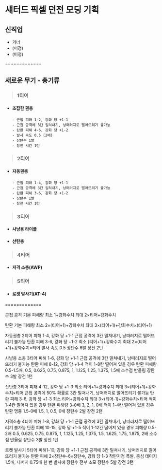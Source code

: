 # 섀터드 픽셀 던전 모딩 기획
## 신직업
* 거너
* (미정)
* (미정)

=============

## 새로운 무기 - 총기류
>### 1티어

* #### 조잡한 권총

      - 근접 피해 1-2, 강화 당 +1-1
      - 근접 공격에 3칸 밀쳐내기, 낭떠러지로 떨어뜨리기 불가능
      - 탄환 피해 4-6, 강화 당 +1-2
      - 발사 속도 0.5 (2배)
      - 장탄수 1발
      - 장전 시간 1턴

>### 2티어

* #### 자동권총

      - 근접 피해 1-4, 강화 당 +1-1
      - 근접 공격에 3칸 밀쳐내기, 낭떠러지로 떨어뜨리기 불가능
      - 탄환 피해 3-6, 강화 당 +1-2
      - 장탄수 1발
      - 장전 시간 1턴

>### 3티어

* #### 사냥용 라이플
* #### 산탄총

>### 4티어

* #### 저격 소총(AWP)

>### 5티어

* #### 로켓 발사기(AT-4)

=============

근접 공격 기본 피해량
최소 1+강화수치
최대 2×티어+강화수치

탄환 기본 피해량
최소 2×(티어+1)+강화수치
최대 3×(티어+1)+강화수치×(티어+1)


자동권총 2티어
피해 1-4, 강화 당 +1-1
근접 공격에 3칸 밀쳐내기, 낭떠러지로 떨어뜨리기 불가능
탄환 피해 3-6, 강화 당 +1-2
최소 (티어+1)+강화수치
최대 2×(티어+1)+강화수치×티어
발사 속도 0.5
장탄수 6발
장전 2턴



사냥용 소총 3티어
피해 1-6, 강화 당 +1-1
근접 공격에 3칸 밀쳐내기, 낭떠러지로 떨어뜨리기 불가능
탄환 피해 8-12, 강화 당 +1-4
적이 1-8칸 떨어져 있을 경우 탄환 피해량 0.5-1.5배,
0.5, 0.625, 0.75, 0.875, 1, 1.125, 1.25, 1.375, 1.5배 소수점 반올림
장탄수 3발
장전 1턴



산탄총 3티어
피해 4-12, 강화 당 +1-3
최소 티어+1+강화수치
최대 3×(티어+1)+강화수치×티어
근접 공격에 50% 확률로 3칸 밀쳐내기, 낭떠러지로 떨어뜨리기 불가능
탄환 피해 3-6, 강화 당 +1-3
최소 티어+강화수치
최대 3×(티어-1)+강화수치×티어
적이 1-4칸 떨어져 있을 경우 탄환 피해량 3-0배
3, 2, 1, 0배
적이 1-4칸 떨어져 있을 경우 탄환 명중 1.5-0배
1.5, 1, 0.5, 0배
장탄수 2발
장전 2턴



저격소총 4티어
피해 1-8, 강화 당 +1-1
근접 공격에 3칸 밀쳐내기, 낭떠러지로 떨어뜨리기 불가능
탄환 피해 10-15, 강화 당 +1-5
적이 1-12칸 떨어져 있을 경우 피해량 0.5-2배
0.5, 0.625, 0.75, 0.875, 1, 1.125, 1.25, 1.375, 1.5, 1.625, 1.75, 1.875, 2배
소수점 반올림
장탄수 3발
장전 1턴



로켓 발사기 5티어
피해1-10, 강화 당 +1-1
근접 공격에 3칸 밀쳐내기, 낭떠러지로 떨어뜨리기 불가능
탄환 피해 2×장탄수-6×장탄수, 강화 당 1-3
착탄지점 폭발, 중심 데미지 1.5배, 나머지 0.75배
한 번 발사에 장탄수 전부 소모
장탄수 5발
장전 3턴
